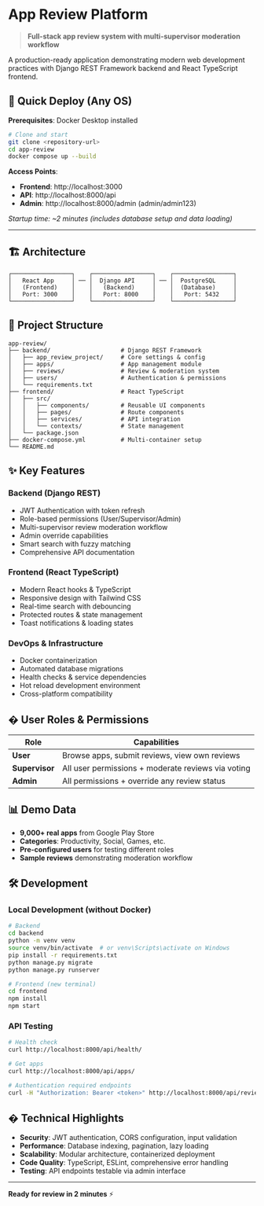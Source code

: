 # App Review Platform

> **Full-stack app review system with multi-supervisor moderation workflow**

A production-ready application demonstrating modern web development practices with Django REST Framework backend and React TypeScript frontend.

## 🚀 Quick Deploy (Any OS)

**Prerequisites**: Docker Desktop installed

```bash
# Clone and start
git clone <repository-url>
cd app-review
docker compose up --build
```

**Access Points**:
- **Frontend**: http://localhost:3000
- **API**: http://localhost:8000/api
- **Admin**: http://localhost:8000/admin (admin/admin123)

*Startup time: ~2 minutes (includes database setup and data loading)*

---

## 🏗️ Architecture

```
┌─────────────────┐    ┌─────────────────┐    ┌─────────────────┐
│   React App     │ ── │  Django API     │ ── │  PostgreSQL     │
│   (Frontend)    │    │   (Backend)     │    │  (Database)     │
│   Port: 3000    │    │   Port: 8000    │    │   Port: 5432    │
└─────────────────┘    └─────────────────┘    └─────────────────┘
```

## 📂 Project Structure

```
app-review/
├── backend/                    # Django REST Framework
│   ├── app_review_project/     # Core settings & config
│   ├── apps/                   # App management module
│   ├── reviews/                # Review & moderation system
│   ├── users/                  # Authentication & permissions
│   └── requirements.txt
├── frontend/                   # React TypeScript
│   ├── src/
│   │   ├── components/         # Reusable UI components
│   │   ├── pages/              # Route components
│   │   ├── services/           # API integration
│   │   └── contexts/           # State management
│   └── package.json
├── docker-compose.yml          # Multi-container setup
└── README.md
```

## ✨ Key Features

### **Backend (Django REST)**
- JWT Authentication with token refresh
- Role-based permissions (User/Supervisor/Admin)
- Multi-supervisor review moderation workflow
- Admin override capabilities
- Smart search with fuzzy matching
- Comprehensive API documentation

### **Frontend (React TypeScript)**
- Modern React hooks & TypeScript
- Responsive design with Tailwind CSS
- Real-time search with debouncing
- Protected routes & state management
- Toast notifications & loading states

### **DevOps & Infrastructure**
- Docker containerization
- Automated database migrations
- Health checks & service dependencies
- Hot reload development environment
- Cross-platform compatibility

## � User Roles & Permissions

| Role | Capabilities |
|------|-------------|
| **User** | Browse apps, submit reviews, view own reviews |
| **Supervisor** | All user permissions + moderate reviews via voting |
| **Admin** | All permissions + override any review status |

## 📊 Demo Data

- **9,000+ real apps** from Google Play Store
- **Categories**: Productivity, Social, Games, etc.
- **Pre-configured users** for testing different roles
- **Sample reviews** demonstrating moderation workflow

## 🛠️ Development

### Local Development (without Docker)
```bash
# Backend
cd backend
python -m venv venv
source venv/bin/activate  # or venv\Scripts\activate on Windows
pip install -r requirements.txt
python manage.py migrate
python manage.py runserver

# Frontend (new terminal)
cd frontend
npm install
npm start
```

### API Testing
```bash
# Health check
curl http://localhost:8000/api/health/

# Get apps
curl http://localhost:8000/api/apps/

# Authentication required endpoints
curl -H "Authorization: Bearer <token>" http://localhost:8000/api/reviews/
```

## � Technical Highlights

- **Security**: JWT authentication, CORS configuration, input validation
- **Performance**: Database indexing, pagination, lazy loading
- **Scalability**: Modular architecture, containerized deployment
- **Code Quality**: TypeScript, ESLint, comprehensive error handling
- **Testing**: API endpoints testable via admin interface

---

**Ready for review in 2 minutes** ⚡